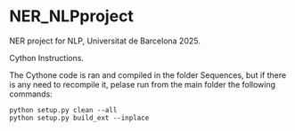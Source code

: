 # NER_NLPproject
NER project for NLP, Universitat de Barcelona 2025.

Cython Instructions. 

The Cythone code is ran and compiled in the folder Sequences, but if there is any need to recompile it, pelase run from the main folder the following commands:

    python setup.py clean --all
    python setup.py build_ext --inplace

